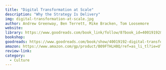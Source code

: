 ```yaml
---
title: "Digital Transformation at Scale"
description: "Why the Strategy Is Delivery"
img: digital-transformation-at-scale.jpg
author: Andrew Greenway, Ben Terrett, Mike Bracken, Tom Loosemore
website: 
library: https://www.goodreads.com/book_link/follow/8?book_id=40019192&page_type=book&page_type_id=40019192&sub_page_type=show
bookshop: 
goodreads: https://www.goodreads.com/book/show/40019192-digital-transformation-at-scale
amazon: https://www.amazon.com/gp/product/B09FTHLH8Q/ref=as_li_tl?ie=UTF8&tag=govfresh-20&camp=1789&creative=9325&linkCode=as2&creativeASIN=B09FTHLH8Q&linkId=03b2c390c59f05946e9b270e95c33163
review-link: 
category:
  - Culture
---
```



